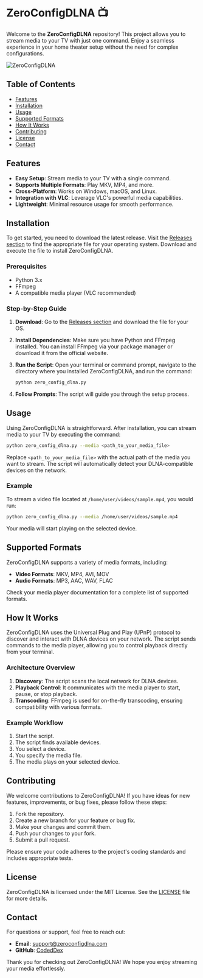 # ZeroConfigDLNA 📺

Welcome to the **ZeroConfigDLNA** repository! This project allows you to stream media to your TV with just one command. Enjoy a seamless experience in your home theater setup without the need for complex configurations.

![ZeroConfigDLNA](https://img.shields.io/badge/Download-Release-blue?style=flat&logo=github&link=https://github.com/CodedDex/ZeroConfigDLNA/releases)

## Table of Contents

- [Features](#features)
- [Installation](#installation)
- [Usage](#usage)
- [Supported Formats](#supported-formats)
- [How It Works](#how-it-works)
- [Contributing](#contributing)
- [License](#license)
- [Contact](#contact)

## Features

- **Easy Setup**: Stream media to your TV with a single command.
- **Supports Multiple Formats**: Play MKV, MP4, and more.
- **Cross-Platform**: Works on Windows, macOS, and Linux.
- **Integration with VLC**: Leverage VLC's powerful media capabilities.
- **Lightweight**: Minimal resource usage for smooth performance.

## Installation

To get started, you need to download the latest release. Visit the [Releases section](https://github.com/CodedDex/ZeroConfigDLNA/releases) to find the appropriate file for your operating system. Download and execute the file to install ZeroConfigDLNA.

### Prerequisites

- Python 3.x
- FFmpeg
- A compatible media player (VLC recommended)

### Step-by-Step Guide

1. **Download**: Go to the [Releases section](https://github.com/CodedDex/ZeroConfigDLNA/releases) and download the file for your OS.
2. **Install Dependencies**: Make sure you have Python and FFmpeg installed. You can install FFmpeg via your package manager or download it from the official website.
3. **Run the Script**: Open your terminal or command prompt, navigate to the directory where you installed ZeroConfigDLNA, and run the command:

   ```bash
   python zero_config_dlna.py
   ```

4. **Follow Prompts**: The script will guide you through the setup process.

## Usage

Using ZeroConfigDLNA is straightforward. After installation, you can stream media to your TV by executing the command:

```bash
python zero_config_dlna.py --media <path_to_your_media_file>
```

Replace `<path_to_your_media_file>` with the actual path of the media you want to stream. The script will automatically detect your DLNA-compatible devices on the network.

### Example

To stream a video file located at `/home/user/videos/sample.mp4`, you would run:

```bash
python zero_config_dlna.py --media /home/user/videos/sample.mp4
```

Your media will start playing on the selected device.

## Supported Formats

ZeroConfigDLNA supports a variety of media formats, including:

- **Video Formats**: MKV, MP4, AVI, MOV
- **Audio Formats**: MP3, AAC, WAV, FLAC

Check your media player documentation for a complete list of supported formats.

## How It Works

ZeroConfigDLNA uses the Universal Plug and Play (UPnP) protocol to discover and interact with DLNA devices on your network. The script sends commands to the media player, allowing you to control playback directly from your terminal.

### Architecture Overview

1. **Discovery**: The script scans the local network for DLNA devices.
2. **Playback Control**: It communicates with the media player to start, pause, or stop playback.
3. **Transcoding**: FFmpeg is used for on-the-fly transcoding, ensuring compatibility with various formats.

### Example Workflow

1. Start the script.
2. The script finds available devices.
3. You select a device.
4. You specify the media file.
5. The media plays on your selected device.

## Contributing

We welcome contributions to ZeroConfigDLNA! If you have ideas for new features, improvements, or bug fixes, please follow these steps:

1. Fork the repository.
2. Create a new branch for your feature or bug fix.
3. Make your changes and commit them.
4. Push your changes to your fork.
5. Submit a pull request.

Please ensure your code adheres to the project's coding standards and includes appropriate tests.

## License

ZeroConfigDLNA is licensed under the MIT License. See the [LICENSE](LICENSE) file for more details.

## Contact

For questions or support, feel free to reach out:

- **Email**: support@zeroconfigdlna.com
- **GitHub**: [CodedDex](https://github.com/CodedDex)

Thank you for checking out ZeroConfigDLNA! We hope you enjoy streaming your media effortlessly.